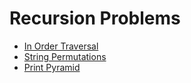# Recursion Problems

* [In Order Traversal](./src/RecursionProblems/TreeTraversal)
* [String Permutations](./src/RecursionProblems/StringPermutations)
* [Print Pyramid](./src/RecursionProblems/PrintPyramid)
